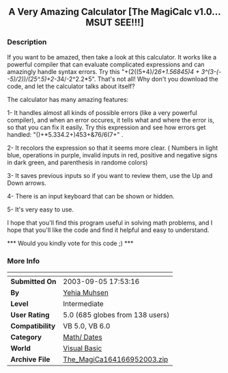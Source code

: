 ﻿<div align="center">

## A  Very Amazing Calculator \[The MagiCalc v1\.0\.\.\. MSUT SEE\!\!\!\]


</div>

### Description

If you want to be amazed, then take a look at this calculator. It works like a powerful compiler that can evaluate complicated expressions and can amazingly handle syntax errors. Try this "+(2((5+4)/2*6+1.56845)4 + 3^(3-(--5)/2))/(25^.5)+2-3*4/-2^2.2*5". That's not all! Why don't you download the code, and let the calculator talks about itself?

The calculator has many amazing features:

1- It handles almost all kinds of possible errors (like a very powerful compiler), and when an error occures, it tells what and where the error is, so that you can fix it easily. Try this expression and see how errors get handled: "()+*5.334.2+)453+&amp;76/6(7+" .

2- It recolors the expression so that it seems more clear. ( Numbers in light blue, operations in purple, invalid inputs in red, positive and negative signs in dark green, and parenthesis in randome colors)

3- It saves previous inputs so if you want to review them, use the Up and Down arrows.

4- There is an input keyboard that can be shown or hidden.

5- It's very easy to use.

I hope that you'll find this program useful in solving math problems, and I hope that you'll like the code and find it helpful and easy to understand.

*** Would you kindly vote for this code ;) ***
 
### More Info
 


<span>             |<span>
---                |---
**Submitted On**   |2003-09-05 17:53:16
**By**             |[Yehia Muhsen](https://github.com/Planet-Source-Code/PSCIndex/blob/master/ByAuthor/yehia-muhsen.md)
**Level**          |Intermediate
**User Rating**    |5.0 (685 globes from 138 users)
**Compatibility**  |VB 5\.0, VB 6\.0
**Category**       |[Math/ Dates](https://github.com/Planet-Source-Code/PSCIndex/blob/master/ByCategory/math-dates__1-37.md)
**World**          |[Visual Basic](https://github.com/Planet-Source-Code/PSCIndex/blob/master/ByWorld/visual-basic.md)
**Archive File**   |[The\_MagiCa164166952003\.zip](https://github.com/Planet-Source-Code/yehia-muhsen-a-very-amazing-calculator-the-magicalc-v1-0-msut-see__1-48154/archive/master.zip)








